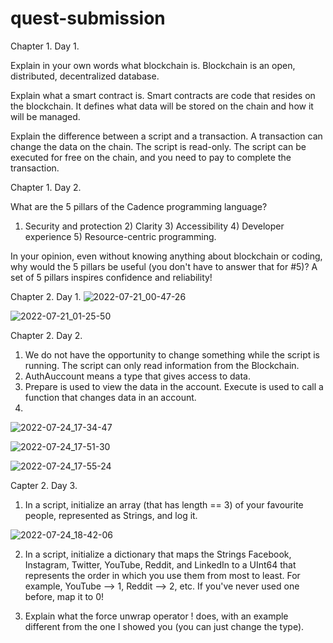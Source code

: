 # quest-submission

Chapter 1. Day 1. 

Explain in your own words what blockchain is.  Blockchain is an open, distributed, decentralized database.

 Explain what a smart contract is.
 Smart contracts are code that resides on the blockchain.  It defines what data will be stored on the chain and how it will be managed.

 Explain the difference between a script and a transaction.
 A transaction can change the data on the chain.
 The script is read-only.
 The script can be executed for free on the chain, and you need to pay to complete the transaction.

Chapter 1. Day 2. 

What are the 5 pillars of the Cadence programming language?
  1) Security and protection 2) Clarity 3) Accessibility 4) Developer experience 5) Resource-centric programming.

  In your opinion, even without knowing anything about blockchain or coding, why would the 5 pillars be useful (you don't have to answer that for #5)?
 A set of 5 pillars inspires confidence and reliability!

Chapter 2. Day 1. 
![2022-07-21_00-47-26](https://user-images.githubusercontent.com/109033106/180090410-0e2cbc54-9e76-4a4e-a155-ba282f658a21.png)

![2022-07-21_01-25-50](https://user-images.githubusercontent.com/109033106/180093169-666285c3-bdb4-4f93-b316-38fe9aed97de.png)

Chapter 2. Day 2.


1. We do not have the opportunity to change something while the script is running.  The script can only read information from the Blockchain.
2. AuthAuccount means a type that gives access to data.
3. Prepare is used to view the data in the account.  Execute is used to call a function that changes data in an account.
4. 
![2022-07-24_17-34-47](https://user-images.githubusercontent.com/109033106/180652076-5e6113db-902d-4f02-acd6-78983e78db30.png)

![2022-07-24_17-51-30](https://user-images.githubusercontent.com/109033106/180652747-9e4415c1-bdf9-4aa0-aee8-dd05b9bf9a03.png)

![2022-07-24_17-55-24](https://user-images.githubusercontent.com/109033106/180652886-9c69aafe-1047-4107-a0ff-8b82c0ff2eaf.png)

Capter 2. Day 3.

1. In a script, initialize an array (that has length == 3) of your favourite people, represented as Strings, and log it.

![2022-07-24_18-42-06](https://user-images.githubusercontent.com/109033106/180655079-6b4c4104-1047-4114-b1ec-0e6cbe90e0b6.png)

2. In a script, initialize a dictionary that maps the Strings Facebook, Instagram, Twitter, YouTube, Reddit, and LinkedIn to a UInt64 that represents the order in which you use them from most to least. For example, YouTube --> 1, Reddit --> 2, etc. If you've never used one before, map it to 0!


3. Explain what the force unwrap operator ! does, with an example different from the one I showed you (you can just change the type).



